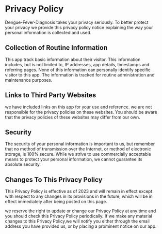 # Privacy Policy

Dengue-Fever-Diagnosis takes your privacy seriously. To better protect your privacy we provide this privacy policy notice explaining the way your personal information is collected and used.


## Collection of Routine Information

This app track basic information about their visitor. This information includes, but is not limited to, IP addresses, app details, timestamps and referring pages. None of this information can personally identify specific visitor to this app. The information is tracked for routine administration and maintenance purposes.


## Links to Third Party Websites

we have included links on this app for your use and reference. we are not responsible for the privacy policies on these websites. You should be aware that the privacy policies of these websites may differ from our own.


## Security

The security of your personal information is important to us, but remember that no method of transmission over the Internet, or method of electronic storage, is 100% secure. While we strive to use commercially acceptable means to protect your personal information, we cannot guarantee its absolute security.

## Changes To This Privacy Policy
This Privacy Policy is effective as of 2023 and will remain in effect except with respect to any changes in its provisions in the future, which will be in effect immediately after being posted on this page.

we reserve the right to update or change our Privacy Policy at any time and you should check this Privacy Policy periodically. If we make any material changes to this Privacy Policy,we  will notify you either through the email address you have provided us, or by placing a prominent notice on our app.
